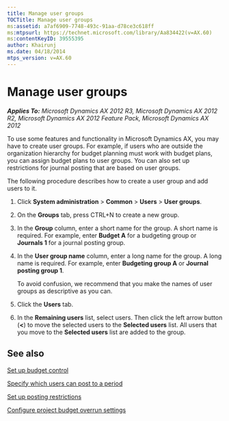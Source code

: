 ```yaml
---
title: Manage user groups
TOCTitle: Manage user groups
ms:assetid: a7af6909-7748-493c-91aa-d78ce3c618ff
ms:mtpsurl: https://technet.microsoft.com/library/Aa834422(v=AX.60)
ms:contentKeyID: 39555395
author: Khairunj
ms.date: 04/18/2014
mtps_version: v=AX.60
---
```


# Manage user groups 


_**Applies To:** Microsoft Dynamics AX 2012 R3, Microsoft Dynamics AX 2012 R2, Microsoft Dynamics AX 2012 Feature Pack, Microsoft Dynamics AX 2012_

To use some features and functionality in Microsoft Dynamics AX, you may have to create user groups. For example, if users who are outside the organization hierarchy for budget planning must work with budget plans, you can assign budget plans to user groups. You can also set up restrictions for journal posting that are based on user groups.

The following procedure describes how to create a user group and add users to it.

1.  Click **System administration** \> **Common** \> **Users** \> **User groups**.

2.  On the **Groups** tab, press CTRL+N to create a new group.

3.  In the **Group** column, enter a short name for the group. A short name is required. For example, enter **Budget A** for a budgeting group or **Journals 1** for a journal posting group.

4.  In the **User group name** column, enter a long name for the group. A long name is required. For example, enter **Budgeting group A** or **Journal posting group 1**.
    
    To avoid confusion, we recommend that you make the names of user groups as descriptive as you can.

5.  Click the **Users** tab.

6.  In the **Remaining users** list, select users. Then click the left arrow button (**\<**) to move the selected users to the **Selected users** list. All users that you move to the **Selected users** list are added to the group.

## See also

[Set up budget control](set-up-budget-control.md)

[Specify which users can post to a period](specify-which-users-can-post-to-a-period.md)

[Set up posting restrictions](set-up-posting-restrictions.md)

[Configure project budget overrun settings](configure-project-budget-overrun-settings.md)

  


